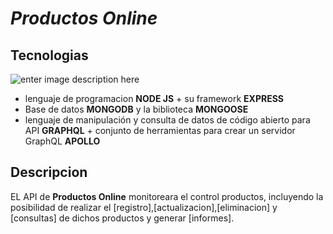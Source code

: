 # *Productos Online*

## Tecnologias
![enter image description here](https://miro.medium.com/max/2756/1*rV8XbNaeIvjBiHaVxXtEEA.png)
 - lenguaje de programacion **NODE JS** + su framework **EXPRESS**
 - Base de datos **MONGODB** y  la biblioteca **MONGOOSE**
 - lenguaje de manipulación y consulta de datos de código abierto para API  **GRAPHQL** + conjunto de herramientas para crear un servidor GraphQL **APOLLO**

## Descripcion

EL API de **Productos Online** monitoreara el control  productos, incluyendo la posibilidad de realizar el  [registro],[actualizacion],[eliminacion] y [consultas]  de dichos productos y generar  [informes].
